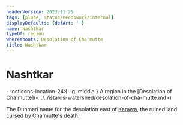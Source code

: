 ```yaml
---
headerVersion: 2023.11.25
tags: [place, status/needswork/internal]
displayDefaults: {defArt: ''}
name: Nashtkar
typeOf: region
whereabouts: Desolation of Cha'mutte
title: Nashtkar
---
```

# Nashtkar
<div class="grid cards ext-narrow-margin ext-one-column" markdown>
-    :octicons-location-24:{ .lg .middle } A region in the [Desolation of Cha'mutte](<../../istaros-watershed/desolation-of-cha-mutte.md>)  
</div>




The Dunmari name for the desolation east of [Karawa](<../realms/dunmar/eastern-dunmar/karawa.md>), the ruined land cursed by [Cha'mutte](<../../../people/extraplanar-powers/cha-mutte.md>)'s death. 



